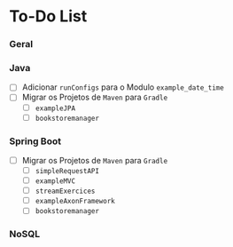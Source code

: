 # To-Do List

### Geral

### Java

- [ ] Adicionar `runConfigs` para o Modulo `example_date_time`
- [ ] Migrar os Projetos de `Maven` para `Gradle`
    - [ ] `exampleJPA`
    - [ ] `bookstoremanager`

### Spring Boot

- [ ] Migrar os Projetos de `Maven` para `Gradle`
    - [ ] `simpleRequestAPI`
    - [ ] `exampleMVC`
    - [ ] `streamExercices`
    - [ ] `exampleAxonFramework`
    - [ ] `bookstoremanager`

### NoSQL
